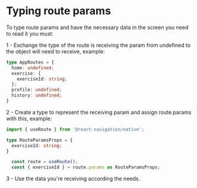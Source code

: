 # Typing route params

To type route params and have the necessary data in the screen you need to read it you must:

1 - Exchange the type of the route is receiving the param from undefined to the object will need to receive, example:

```typescript
type AppRoutes = {
  home: undefined;
  exercise: {
    exerciseId: string;
  };
  profile: undefined;
  history: undefined;
}
```

2 - Create a type to represent the receiving param and assign route.params with this, example:

```typescript
import { useRoute } from '@react-navigation/native';

type RouteParamsProps = {
  exerciseId: string;
}

  const route = useRoute();
  const { exerciseId } = route.params as RouteParamsProps;
```

3 - Use the data you're receiving according the needs.